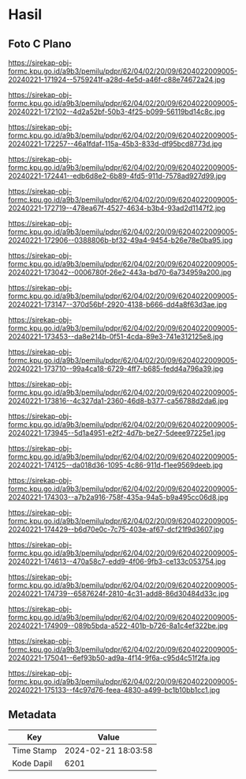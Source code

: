 # Hasil

## Foto C Plano

https://sirekap-obj-formc.kpu.go.id/a9b3/pemilu/pdpr/62/04/02/20/09/6204022009005-20240221-171924--5759241f-a28d-4e5d-a46f-c88e74672a24.jpg

https://sirekap-obj-formc.kpu.go.id/a9b3/pemilu/pdpr/62/04/02/20/09/6204022009005-20240221-172102--4d2a52bf-50b3-4f25-b099-56119bd14c8c.jpg

https://sirekap-obj-formc.kpu.go.id/a9b3/pemilu/pdpr/62/04/02/20/09/6204022009005-20240221-172257--46a1fdaf-115a-45b3-833d-df95bcd8773d.jpg

https://sirekap-obj-formc.kpu.go.id/a9b3/pemilu/pdpr/62/04/02/20/09/6204022009005-20240221-172441--edb6d8e2-6b89-4fd5-911d-7578ad927d99.jpg

https://sirekap-obj-formc.kpu.go.id/a9b3/pemilu/pdpr/62/04/02/20/09/6204022009005-20240221-172719--478ea67f-4527-4634-b3b4-93ad2d1147f2.jpg

https://sirekap-obj-formc.kpu.go.id/a9b3/pemilu/pdpr/62/04/02/20/09/6204022009005-20240221-172906--0388806b-bf32-49a4-9454-b26e78e0ba95.jpg

https://sirekap-obj-formc.kpu.go.id/a9b3/pemilu/pdpr/62/04/02/20/09/6204022009005-20240221-173042--0006780f-26e2-443a-bd70-6a734959a200.jpg

https://sirekap-obj-formc.kpu.go.id/a9b3/pemilu/pdpr/62/04/02/20/09/6204022009005-20240221-173147--370d56bf-2920-4138-b666-dd4a8f63d3ae.jpg

https://sirekap-obj-formc.kpu.go.id/a9b3/pemilu/pdpr/62/04/02/20/09/6204022009005-20240221-173453--da8e214b-0f51-4cda-89e3-741e312125e8.jpg

https://sirekap-obj-formc.kpu.go.id/a9b3/pemilu/pdpr/62/04/02/20/09/6204022009005-20240221-173710--99a4ca18-6729-4ff7-b685-fedd4a796a39.jpg

https://sirekap-obj-formc.kpu.go.id/a9b3/pemilu/pdpr/62/04/02/20/09/6204022009005-20240221-173816--4c327da1-2360-46d8-b377-ca56788d2da6.jpg

https://sirekap-obj-formc.kpu.go.id/a9b3/pemilu/pdpr/62/04/02/20/09/6204022009005-20240221-173945--5d1a4951-e2f2-4d7b-be27-5deee97225e1.jpg

https://sirekap-obj-formc.kpu.go.id/a9b3/pemilu/pdpr/62/04/02/20/09/6204022009005-20240221-174125--da018d36-1095-4c86-911d-f1ee9569deeb.jpg

https://sirekap-obj-formc.kpu.go.id/a9b3/pemilu/pdpr/62/04/02/20/09/6204022009005-20240221-174303--a7b2a916-758f-435a-94a5-b9a495cc06d8.jpg

https://sirekap-obj-formc.kpu.go.id/a9b3/pemilu/pdpr/62/04/02/20/09/6204022009005-20240221-174429--b6d70e0c-7c75-403e-af67-dcf21f9d3607.jpg

https://sirekap-obj-formc.kpu.go.id/a9b3/pemilu/pdpr/62/04/02/20/09/6204022009005-20240221-174613--470a58c7-edd9-4f06-9fb3-ce133c053754.jpg

https://sirekap-obj-formc.kpu.go.id/a9b3/pemilu/pdpr/62/04/02/20/09/6204022009005-20240221-174739--6587624f-2810-4c31-add8-86d30484d33c.jpg

https://sirekap-obj-formc.kpu.go.id/a9b3/pemilu/pdpr/62/04/02/20/09/6204022009005-20240221-174909--089b5bda-a522-401b-b726-8a1c4ef322be.jpg

https://sirekap-obj-formc.kpu.go.id/a9b3/pemilu/pdpr/62/04/02/20/09/6204022009005-20240221-175041--6ef93b50-ad9a-4f14-9f6a-c95d4c51f2fa.jpg

https://sirekap-obj-formc.kpu.go.id/a9b3/pemilu/pdpr/62/04/02/20/09/6204022009005-20240221-175133--f4c97d76-feea-4830-a499-bc1b10bb1cc1.jpg


## Metadata

| Key        | Value               |
| ---------- | ------------------- |
| Time Stamp | 2024-02-21 18:03:58 |
| Kode Dapil | 6201                |



